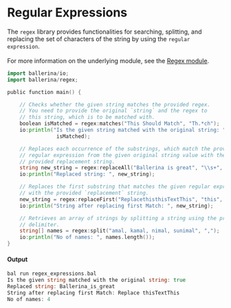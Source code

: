# Regular Expressions

 The `regex` library provides functionalities for searching, splitting, and replacing
 the set of characters of the string by using the `regular expression`.<br/><br/>
 For more information on the underlying module,
 see the [Regex module](https:docs.central.ballerina.io/ballerina/regex/latest/).

```go
import ballerina/io;
import ballerina/regex;

public function main() {

    // Checks whether the given string matches the provided regex.
    // You need to provide the original `string` and the regex to
    // this string, which is to be matched with.
    boolean isMatched = regex:matches("This Should Match", "Th.*ch");
    io:println("Is the given string matched with the original string: ",
                isMatched);

    // Replaces each occurrence of the substrings, which match the provided
    // regular expression from the given original string value with the
    // provided replacement string.
    string new_string = regex:replaceAll("Ballerina is great", "\\s+", "_");
    io:println("Replaced string: ", new_string);

    // Replaces the first substring that matches the given regular expression
    // with the provided `replacement` string.
    new_string = regex:replaceFirst("ReplacethisthisTextThis", "this", " ");
    io:println("String after replacing first Match: ", new_string);

    // Retrieves an array of strings by splitting a string using the provided
    // delimiter.
    string[] names = regex:split("amal, kamal, nimal, sunimal", ",");
    io:println("No of names: ", names.length());
}
```

#### Output

```go
bal run regex_expressions.bal
Is the given string matched with the original string: true
Replaced string: Ballerina_is_great
String after replacing first Match: Replace thisTextThis
No of names: 4
```